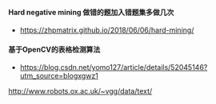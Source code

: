 #### Hard negative mining 做错的题加入错题集多做几次
+ https://zhpmatrix.github.io/2018/06/06/hard-mining/
#### 基于OpenCV的表格检测算法
+ https://blog.csdn.net/yomo127/article/details/52045146?utm_source=blogxgwz1


http://www.robots.ox.ac.uk/~vgg/data/text/
